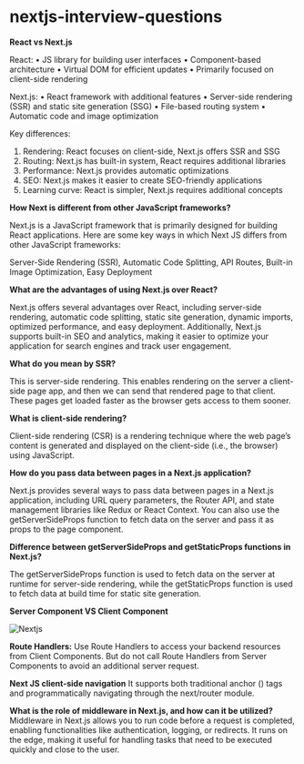 # nextjs-interview-questions

**React vs Next.js**

React:
• JS library for building user interfaces
• Component-based architecture
• Virtual DOM for efficient updates
• Primarily focused on client-side rendering

Next.js:
• React framework with additional features
• Server-side rendering (SSR) and static site generation (SSG)
• File-based routing system
• Automatic code and image optimization

Key differences:
 1. Rendering: React focuses on client-side, Next.js offers SSR and SSG
 2. Routing: Next.js has built-in system, React requires additional libraries
 3. Performance: Next.js provides automatic optimizations
 4. SEO: Next.js makes it easier to create SEO-friendly applications
 5. Learning curve: React is simpler, Next.js requires additional concepts

**How Next is different from other JavaScript frameworks?**

Next.js is a JavaScript framework that is primarily designed for building React applications. Here are some key ways in which Next JS differs from other JavaScript frameworks:

Server-Side Rendering (SSR), 
Automatic Code Splitting, 
API Routes,
Built-in Image Optimization,
Easy Deployment

**What are the advantages of using Next.js over React?**

Next.js offers several advantages over React, including server-side rendering, automatic code splitting, static site generation, dynamic imports, optimized performance, and easy deployment. Additionally, Next.js supports built-in SEO and analytics, making it easier to optimize your application for search engines and track user engagement.

**What do you mean by SSR?**

This is server-side rendering. This enables rendering on the server a client-side page app, and then we can send that rendered page to that client. These pages get loaded faster as the browser gets access to them sooner.

**What is client-side rendering?**

Client-side rendering (CSR) is a rendering technique where the web page’s content is generated and displayed on the client-side (i.e., the browser) using JavaScript.

**How do you pass data between pages in a Next.js application?**

Next.js provides several ways to pass data between pages in a Next.js application, including URL query parameters, the Router API, and state management libraries like Redux or React Context. You can also use the getServerSideProps function to fetch data on the server and pass it as props to the page component.

**Difference between getServerSideProps and getStaticProps functions in Next.js?**

The getServerSideProps function is used to fetch data on the server at runtime for server-side rendering, while the getStaticProps function is used to fetch data at build time for static site generation.

**Server Component VS Client Component**

![Nextjs](https://github.com/Sathyaraj-dev/nextjs-interview-questions/assets/57762726/09e28241-1e93-4149-b1eb-1d503b543206)

**Route Handlers:** 
Use Route Handlers to access your backend resources from Client Components. But do not call Route Handlers from Server Components to avoid an additional server request.

**Next JS client-side navigation**
It supports both traditional anchor (<a>) tags and programmatically navigating through the next/router module.

**What is the role of middleware in Next.js, and how can it be utilized?**
Middleware in Next.js allows you to run code before a request is completed, enabling functionalities like authentication, logging, or redirects. It runs on the edge, making it useful for handling tasks that need to be executed quickly and close to the user.
